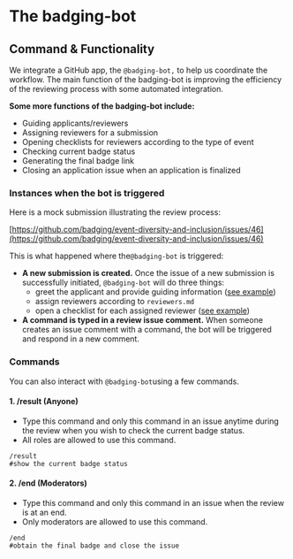 # The badging-bot

## Command & Functionality

We integrate a GitHub app, the `@badging-bot,` to help us coordinate the workflow. The main function of the badging-bot is improving the efficiency of the reviewing process with some automated integration. 

**Some more functions of the badging-bot include:**

* Guiding applicants/reviewers
* Assigning reviewers for a submission
* Opening checklists for reviewers according to the type of event
* Checking current badge status
* Generating the final badge link
* Closing an application issue when an application is finalized

### Instances when the bot is triggered

Here is a mock submission illustrating the review process:

[https://github.com/badging/event-diversity-and-inclusion/issues/46](https://github.com/badging/event-diversity-and-inclusion/issues/46)

This is what happened where the`@badging-bot` is triggered:

* **A new submission is created.** Once the issue of a new submission is successfully initiated, `@badging-bot` will do three things:
  * greet the applicant and provide guiding information \([see example](https://github.com/badging/event-diversity-and-inclusion/issues/46#issuecomment-674938374)\)
  * assign reviewers according to `reviewers.md`
  * open a checklist for each assigned reviewer \([see example](https://github.com/badging/event-diversity-and-inclusion/issues/46#issuecomment-674938396)\)
* **A command is typed in a review issue comment.** When someone creates an issue comment with a command, the bot will be triggered and respond in a new comment. 

### Commands

You can also interact with `@badging-bot`using a few commands.

#### 1. /result \(Anyone\)

* Type this command and only this command in an issue anytime during the review when you wish to check the current badge status.
* All roles are allowed to use this command.

```text
/result
#show the current badge status
```

#### 2. /end \(Moderators\)

* Type this command and only this command in an issue when the review is at an end.
* Only moderators are allowed to use this command.

```text
/end
#obtain the final badge and close the issue
```



